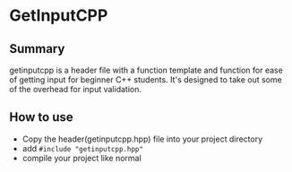 # GetInputCPP

## Summary
getinputcpp is a header file with a function template and function for ease of
getting input for beginner C++ students. It's designed to take out some of the 
overhead for input validation.

## How to use
- Copy the header(getinputcpp.hpp) file into your project directory
- add `#include "getinputcpp.hpp"`
- compile your project like normal
